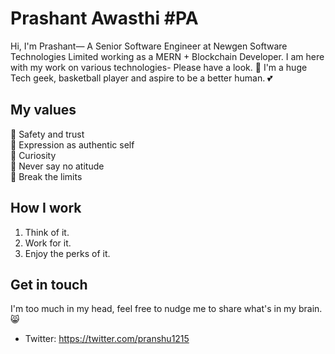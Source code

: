 # Prashant Awasthi #PA
Hi, I'm Prashant— A Senior Software Engineer at Newgen Software Technologies Limited working as a MERN + Blockchain Developer. I am here with my work on various technologies- Please have a look. 🍏 I'm a huge Tech geek, basketball player and aspire to be a better human. 💕

## My values
💖 Safety and trust<br>
🌟 Expression as authentic self<br>
🍏 Curiosity<br>
🙌 Never say no atitude<br>
🚀 Break the limits

## How I work
1. Think of it.
2. Work for it.
3. Enjoy the perks of it.

## Get in touch
 I'm too much in my head, feel free to nudge me to share what's in my brain. 😸
- Twitter: https://twitter.com/pranshu1215
